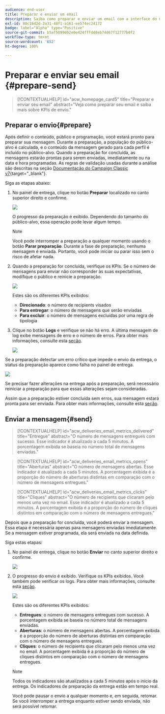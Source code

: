 ```yaml
---
audience: end-user
title: Preparar e enviar um email
description: Saiba como preparar e enviar um email com a interface do Campaign Web
exl-id: 80c16d2d-2a31-48f1-a161-ee574ec24172
badge: label="Alpha" type="Positive"
source-git-commit: b5af5099d62e0e424fffdd8eb74d67f12777b0f2
workflow-type: tm+mt
source-wordcount: '652'
ht-degree: 100%

---
```



# Preparar e enviar seu email {#prepare-send}

>[!CONTEXTUALHELP]
>id="acw_homepage_card5"
>title="Preparar e enviar seu email"
>abstract="Veja como preparar seu email e saiba mais sobre KPIs de envio."

<!--

	show how to prepare and send the email + the live kpis in the dashboard

like acc when preparation, target calculated then send
real time KPIs, not in AJO. similar to ACS.
exclusion logs, causes
-->

<!--
send also KPIs
-->

## Preparar o envio{#prepare}

Após definir o conteúdo, público e programação, você estará pronto para preparar sua mensagem. Durante a preparação, a população do público-alvo é calculada, e o conteúdo da mensagem gerado para cada perfil é incluído no público-alvo. Quando a preparação for concluída, as mensagens estarão prontas para serem enviadas, imediatamente ou na data e hora programadas. As regras de validação usadas durante a análise são descritas na seção [Documentação do Campaign Classic v7](https://experienceleague.adobe.com/docs/campaign-classic/using/sending-messages/key-steps-when-creating-a-delivery/steps-validating-the-delivery.html?lang=pt-BR#validation-process-with-typologies){target="_blank"}.

Siga as etapas abaixo:

1. No painel de entrega, clique no botão **Preparar** localizado no canto superior direito e confirme.

   ![](assets/prepare.png)

   O progresso da preparação é exibido. Dependendo do tamanho do público-alvo, essa operação pode levar algum tempo.

   >[!NOTE]
   >
   >Você pode interromper a preparação a qualquer momento usando o botão **Parar preparação**. Durante a fase de preparação, nenhuma mensagem é enviada. Portanto, você pode iniciar ou parar isso sem o risco de afetar nada.

1. Quando a preparação for concluída, verifique os KPIs. Se o número de mensagens para enviar não corresponder às suas expectativas, modifique o público e reinicie a preparação.

   ![](assets/prepare2.png)

   Estes são os diferentes KPIs exibidos:

   * **Direcionado**: o número de recipients visados
   * **Para entregar**: o número de mensagens que serão enviadas
   * **Para excluir**: o número de mensagens excluídas por uma regra de tipologia

1. Clique no botão **Logs** e verifique se não há erro. A última mensagem de log exibe mensagens de erro e o número de erros. Para obter mais informações, consulte esta [seção](delivery-logs.md).

   ![](assets/prepare-logs.png)

Se a preparação detectar um erro crítico que impede o envio da entrega, o status da preparação aparece como falha no painel de entrega.

![](assets/prepare-error.png)

Se precisar fazer alterações na entrega após a preparação, será necessário reiniciar a preparação para que essas alterações sejam consideradas.

Assim que a preparação estiver concluída sem erros, sua mensagem estará pronta para ser enviada. Para obter mais informações, consulte esta [seção](#send).

## Enviar a mensagem{#send}

>[!CONTEXTUALHELP]
>id="acw_deliveries_email_metrics_delivered"
>title="Entregue"
>abstract="O número de mensagens entregues com sucesso. Esse indicador é atualizado a cada 5 minutos. A porcentagem exibida se baseia no número total de mensagens enviadas."

>[!CONTEXTUALHELP]
>id="acw_deliveries_email_metrics_opens"
>title="Aberturas"
>abstract="O número de mensagens abertas. Esse indicador é atualizado a cada 5 minutos. A porcentagem exibida é a proporção do número de aberturas distintas em comparação com o número de mensagens entregues."

>[!CONTEXTUALHELP]
>id="acw_deliveries_email_metrics_clicks"
>title="Cliques"
>abstract="O número de recipients que clicaram pelo menos uma vez no email. Esse indicador é atualizado a cada 5 minutos. A porcentagem exibida é a proporção do número de cliques distintos em comparação com o número de mensagens entregues."


Depois que a preparação for concluída, você poderá enviar a mensagem. Essa etapa é necessária apenas para mensagens enviadas imediatamente. Se a mensagem estiver programada, ela será enviada na data definida.

Siga estas etapas:

1. No painel de entrega, clique no botão **Enviar** no canto superior direito e confirme.

   ![](assets/send.png)

1. O progresso do envio é exibido. Verifique os KPIs exibidos. Você também pode verificar os logs. Para obter mais informações, consulte esta [seção](delivery-logs.md).

   ![](assets/send2.png)

   Estes são os diferentes KPIs exibidos:

   * **Entregues**: o número de mensagens entregues com sucesso. A porcentagem exibida se baseia no número total de mensagens enviadas.
   * **Aberturas**: o número de mensagens abertas. A porcentagem exibida é a proporção do número de aberturas distintas em comparação com o número de mensagens entregues.
   * **Cliques**: o número de recipients que clicaram pelo menos uma vez no email. A porcentagem exibida é a proporção do número de cliques distintos em comparação com o número de mensagens entregues.

   >[!NOTE]
   >
   >Todos os indicadores são atualizados a cada 5 minutos após o início da entrega. Os indicadores de preparação da entrega estão em tempo real.

   Você pode pausar o envio a qualquer momento e, em seguida, retomar. Se você interromper a entrega enquanto estiver sendo enviada, não será possível retomar.
